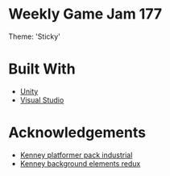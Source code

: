 # Weekly Game Jam 177
Theme: 'Sticky'

# Built With
* [Unity](https://unity.com/)
* [Visual Studio](https://visualstudio.microsoft.com/)

# Acknowledgements
* [Kenney platformer pack industrial](https://www.kenney.nl/assets/platformer-pack-industrial)
* [Kenney background elements redux](https://www.kenney.nl/assets/background-elements-redux)
